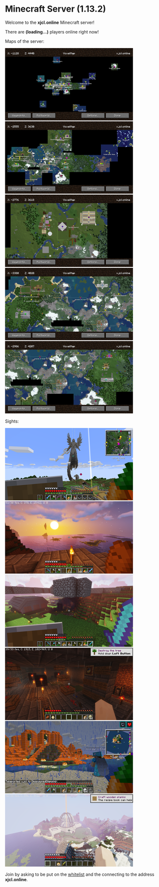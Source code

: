 <link rel="stylesheet" type="text/css" media="all" href="index.css" />

# Minecraft Server (1.13.2)

Welcome to the **xjcl.online** Minecraft server!

<script src="https://cdn.jsdelivr.net/gh/leonardosnt/mc-player-counter/dist/mc-player-counter.min.js"></script>
There are **<span data-playercounter-ip="xjcl.online">(loading...)</span>** players online right now!

Maps of the server:

<a href="img/map0.png"><img src="img/resized/map0.png"></a>
<a href="img/map1.png"><img src="img/resized/map1.png"></a>
<a href="img/map2.png"><img src="img/resized/map2.png"></a>
<a href="img/map3.png"><img src="img/resized/map3.png"></a>
<a href="img/map4.png"><img src="img/resized/map4.png"></a>

Sights:

<a href="img/sight_statue.png"><img src="img/resized/sight_statue.png"></a>
<a href="img/sight_origin.png"><img src="img/resized/sight_origin.png"></a>
<a href="img/sight_spawn.png"><img src="img/resized/sight_spawn.png"></a>
<a href="img/sight_jr.png"><img src="img/resized/sight_jr.png"></a>
<a href="img/sight_crafter_1.png"><img src="img/resized/sight_burning.png"></a>
<a href="img/sight_crafter_2.png"><img src="img/resized/sight_crafter_2.png"></a>

Join by asking to be put on the [whitelist](whitelist.json) and the connecting to the address **xjcl.online**.
